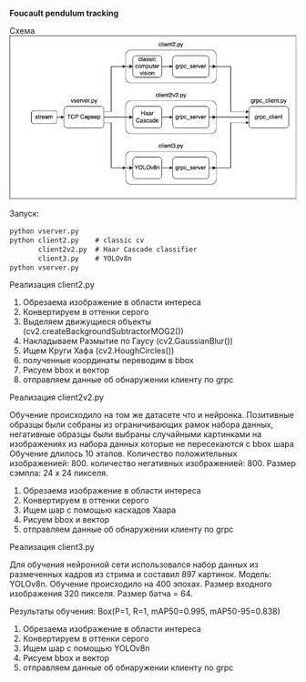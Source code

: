 **Foucault pendulum tracking**



Схема
![scheme](fpt/uf.png)

Запуск:
```
python vserver.py
python client2.py    # classic cv
       client2v2.py  # Haar Cascade classifier
       client3.py    # YOLOv8n
python vserver.py  
```


Реализация client2.py

1. Обрезаема изображение в области интереса
2. Конвертируем в оттенки серого
3. Выделяем движущиеся объекты (cv2.createBackgroundSubtractorMOG2())
4. Накладываем Размытие по Гаусу (cv2.GaussianBlur())
5. Ищем Круги Хафа (cv2.HoughCircles())
6. полученные координаты переводим в bbox 
7. Рисуем bbox и вектор
8. отправляем данные об обнаружении клиенту по grpc

Реализация client2v2.py

Обучение происходило на том же датасете что и нейронка. Позитивные образцы были собраны из ограничивающих рамок набора данных, негативные образцы были выбраны случайными картинками на изображениях из набора данных которые не пересекаются с bbox шара
Обучение длилось 10 этапов.
Количество положительных изображенией: 800.
количество негативных изображенией: 800.
Размер сэмпла: 24 x 24 пикселя.

1. Обрезаема изображение в области интереса
2. Конвертируем в оттенки серого
3. Ищем шар с помощью каскадов Хаара
4. Рисуем bbox и вектор
5. отправляем данные об обнаружении клиенту по grpc

Реализация client3.py

Для обучения нейронной сети использовался набор данных из размеченных кадров из стрима и составил 897 картинок.
Модель: YOLOv8n.
Обучение происходило на 400 эпохах.
Размер входного изображения 320 пикселя.
Размер батча = 64.

Результаты обучения:
Box(P=1, R=1, mAP50=0.995,  mAP50-95=0.838)


1. Обрезаема изображение в области интереса
2. Конвертируем в оттенки серого
3. Ищем шар с помощью YOLOv8n
4. Рисуем bbox и вектор
5. отправляем данные об обнаружении клиенту по grpc



